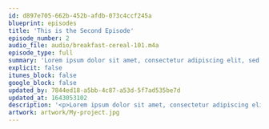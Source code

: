 ```yaml
---
id: d897e705-662b-452b-afdb-073c4ccf245a
blueprint: episodes
title: 'This is the Second Episode'
episode_number: 2
audio_file: audio/breakfast-cereal-101.m4a
episode_type: full
summary: 'Lorem ipsum dolor sit amet, consectetur adipiscing elit, sed do eiusmod tempor incididunt ut labore et dolore magna aliqua. Sagittis id consectetur purus ut faucibus pulvinar elementum. Fermentum iaculis eu non diam phasellus.'
explicit: false
itunes_block: false
google_block: false
updated_by: 7844ed18-a5bb-4c87-a53d-5f7ad535be7d
updated_at: 1643053102
description: '<p>Lorem ipsum dolor sit amet, consectetur adipiscing elit, sed do eiusmod tempor.</p><ul><li><p>Lorem ipsum dolor sit amet, consectetur adipiscing elit</p></li><li><p>sed do eiusmod tempor incididunt ut labore et dolore magna</p></li><li><p>aliqua. Sagittis id consectetur purus ut faucibus pulvinar elementum.</p></li><li><p>Fermentum iaculis eu non diam phasellus.</p></li></ul>'
artwork: artwork/My-project.jpg
---
```

